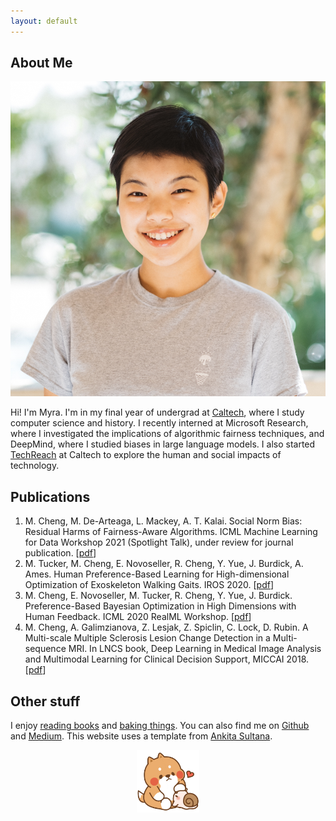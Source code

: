 ```yaml
---
layout: default
---
```


## About Me

<img class="profile-picture" src="imgs/me.jpg">

 Hi! I'm Myra. I'm in my final year of undergrad at [Caltech](https://cms.caltech.edu/news?keyword=Myra+Cheng), where I study computer science and history. I recently interned at Microsoft Research, where I investigated the implications of algorithmic fairness techniques, and DeepMind, where I studied biases in large language models. I also started [TechReach](https://techreach.clubs.caltech.edu/) at Caltech to explore the human and social impacts of technology. 

## Publications

1. M. Cheng, M. De-Arteaga, L. Mackey, A. T. Kalai. Social Norm Bias: Residual Harms of Fairness-Aware Algorithms. ICML Machine Learning for Data Workshop 2021 (Spotlight Talk), under review for journal publication. [[pdf](https://arxiv.org/pdf/2108.11056.pdf)]
2. M. Tucker, M. Cheng, E. Novoseller, R. Cheng, Y. Yue, J. Burdick, A. Ames. Human Preference-Based Learning for High-dimensional Optimization of Exoskeleton Walking Gaits. IROS 2020. [[pdf](https://arxiv.org/pdf/2003.06495.pdf)]
3. M. Cheng, E. Novoseller, M. Tucker, R. Cheng, Y. Yue, J. Burdick. Preference-Based Bayesian Optimization in High Dimensions with Human Feedback. ICML 2020 RealML Workshop. [[pdf](https://realworldml.github.io/files/cr/17_RealML_workshop_2020_LineCoSpar.pdf)]
4. M. Cheng, A. Galimzianova, Z. Lesjak, Z. Spiclin, C. Lock, D. Rubin. A Multi-scale Multiple Sclerosis Lesion Change Detection in a Multi-sequence MRI. In LNCS book, Deep Learning in Medical Image Analysis and Multimodal Learning for Clinical Decision Support, MICCAI 2018. [[pdf](https://web.stanford.edu/group/rubinlab/pubs/Cheng-2018-AMulti-scaleMultipleSclerosis.pdf)]

## Other stuff
I enjoy [reading books](books) and [baking things](http://instagram.com/tarobun). You can also find me on [Github](https://github.com/myracheng) and [Medium](https://medium.com/@myracheng). This website uses a template from [Ankita Sultana](https://github.com/ankitsultana). 

<center><img style="max-height: 100px;" src="tontonsnail.gif"></center>

